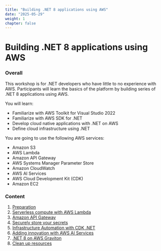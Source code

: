 ```yaml
---
title: "Building .NET 8 applications using AWS"
date: "2025-05-29"
weight: 1
chapter: false
---
```


# Building .NET 8 applications using AWS

### Overall
 This workshop is for .NET developers who have little to no experience with AWS. Participants will learn the basics of the platform by building series of .NET 8 applications using AWS.

You will learn:

- Familiarize with AWS Toolkit for Visual Studio 2022
- Familiarize with AWS SDK for .NET
- Develop cloud native applications with .NET on AWS
- Define cloud infrastructure using .NET
  
You are going to use the following AWS services:

- Amazon S3
- AWS Lambda
- Amazon API Gateway
- AWS Systems Manager Parameter Store
- Amazon CloudWatch
- AWS AI Services
- AWS Cloud Development Kit (CDK)
- Amazon EC2

  
<!-- ![ConnectPrivate](../../images/arc-log.png)  -->

### Content
 1. [Preparation](1-prerequiste/)
 2. [Serverless compute with AWS Lambda](2-Serverless-compute/)
 3. [Amazon API Gateway](3-Amazon-API-Gateway/)
 4. [Securely store your secrets](4-Securely/)
 5. [Infrastructure Automation with CDK .NET](5-Infrastructure/)
 6. [Adding innovation with AWS AI Services](6-Adding-innovation/)
 7. [.NET 8 on AWS Graviton](7-AWS-Graviton/)
 8. [Clean up resources](8-cleanup/)
 <!-- 8. [AI-Assisted Coding with Amazon Q](8-AI-Assisted/) -->

